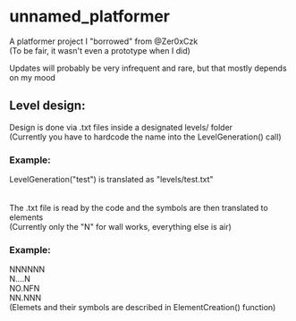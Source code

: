 # unnamed_platformer

A platformer project I "borrowed" from @Zer0xCzk\
(To be fair, it wasn't even a prototype when I did)

Updates will probably be very infrequent and rare, but that mostly depends on my mood

## Level design:
Design is done via .txt files inside a designated levels/ folder\
(Currently you have to hardcode the name into the LevelGeneration() call)
### Example:
LevelGeneration("test") is translated as "levels/test.txt"
\
\
\
The .txt file is read by the code and the symbols are then translated to elements\
(Currently only the "N" for wall works, everything else is air)
### Example:
NNNNNN\
N....N\
NO.NFN\
NN.NNN\
(Elemets and their symbols are described in ElementCreation() function)
